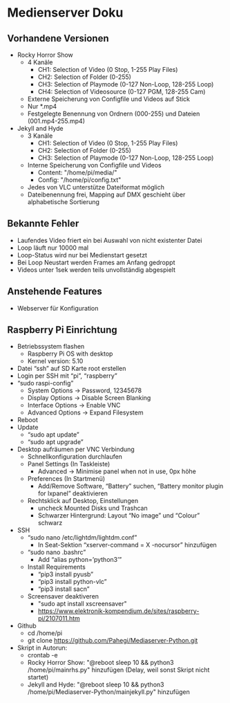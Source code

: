 # Medienserver Doku

## Vorhandene Versionen
- Rocky Horror Show
  - 4 Kanäle
    - CH1: Selection of Video (0 Stop, 1-255 Play Files)
    - CH2: Selection of Folder (0-255)
    - CH3: Selection of Playmode (0-127 Non-Loop, 128-255 Loop)
    - CH4: Selection of Videosource (0-127 PGM, 128-255 Cam)
  - Externe Speicherung von Configfile und Videos auf Stick
  - Nur *.mp4
  - Festgelegte Benennung von Ordnern (000-255) und Dateien (001.mp4-255.mp4)
- Jekyll and Hyde
  - 3 Kanäle
    - CH1: Selection of Video (0 Stop, 1-255 Play Files)
    - CH2: Selection of Folder (0-255)
    - CH3: Selection of Playmode (0-127 Non-Loop, 128-255 Loop)
  - Interne Speicherung von Configfile und Videos
    - Content: "/home/pi/media/"
    - Config: "/home/pi/config.txt"
  - Jedes von VLC unterstütze Dateiformat möglich
  - Dateibenennung frei, Mapping auf DMX geschieht über alphabetische Sortierung

## Bekannte Fehler
- Laufendes Video friert ein bei Auswahl von nicht existenter Datei
- Loop läuft nur 10000 mal
- Loop-Status wird nur bei Medienstart gesetzt
- Bei Loop Neustart werden Frames am Anfang gedroppt
- Videos unter 1sek werden teils unvollständig abgespielt

## Anstehende Features
- Webserver für Konfiguration

## Raspberry Pi Einrichtung

- Betriebssystem flashen
  - Raspberry Pi OS with desktop
  - Kernel version: 5.10
- Datei “ssh” auf SD Karte root erstellen
- Login per SSH mit “pi”, “raspberry”
- “sudo raspi-config”
  - System Options → Password, 12345678
  - Display Options → Disable Screen Blanking
  - Interface Options → Enable VNC
  - Advanced Options → Expand Filesystem
- Reboot
- Update
  - “sudo apt update”
  - “sudo apt upgrade”
- Desktop aufräumen per VNC Verbindung
  - Schnellkonfiguration durchlaufen
  - Panel Settings (In Taskleiste)
    - Advanced → Minimise panel when not in use, 0px höhe
  - Preferences (In Startmenü)
    - Add/Remove Software, “Battery” suchen, “Battery monitor plugin for lxpanel” deaktivieren
  - Rechtsklick auf Desktop, Einstellungen
    - uncheck Mounted Disks und Trashcan
    - Schwarzer Hintergrund: Layout “No image” und “Colour” schwarz
- SSH
  - “sudo nano /etc/lightdm/lightdm.conf”
    - In Seat-Sektion “xserver-command = X -nocursor” hinzufügen
  - “sudo nano .bashrc”
    - Add “alias python=’python3’”
  - Install Requirements
    - “pip3 install pyusb”
    - “pip3 install python-vlc”
    - “pip3 install sacn”
  - Screensaver deaktiveren
    - "sudo apt install xscreensaver"
    - https://www.elektronik-kompendium.de/sites/raspberry-pi/2107011.htm
- Github
  - cd /home/pi
  - git clone https://github.com/Pahegi/Mediaserver-Python.git
- Skript in Autorun:
  - crontab -e
  - Rocky Horror Show: "@reboot sleep 10 && python3 /home/pi/mainrhs.py" hinzufügen (Delay, weil sonst Skript nicht startet)
  - Jekyll and Hyde: "@reboot sleep 10 && python3 /home/pi/Mediaserver-Python/mainjekyll.py" hinzufügen
